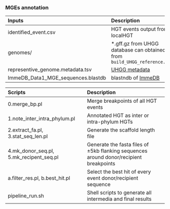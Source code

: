### MGEs annotation
| Inputs  | Description |
| :------------- | :------------- |
|identified_event.csv|HGT events output from localHGT|
|genomes/|*.gff.gz from UHGG database can obtained from ```build_UHGG_reference.py```|
|representive_genome.metadata.tsv|[UHGG metadata](https://ftp.ebi.ac.uk/pub/databases/metagenomics/mgnify_genomes/human-gut/v1.0/genomes-all_metadata.tsv)|
|ImmeDB_Data1_MGE_sequences.blastdb|blastndb of [ImmeDB](https://jianglabnlm.com/immedb/data/Data1_MGE_sequences.fasta)|


| Scripts  | Description |
| :------------- | :------------- |
| 0.merge_bp.pl | Merge breakpoints of all HGT events|
| 1.note_inter_intra_phylum.pl | Annotated HGT as inter or intra-phylum HGTs |
| 2.extract_fa.pl, 3.stat_seq_len.pl | Generate the scaffold length file |
| 4.mk_donor_seq.pl, 5.mk_recipent_seq.pl | Generate the fasta files of ±5kb flanking sequences around donor/recipient breakpoints |
| a.filter_res.pl, b.best_hit.pl | Select the best hit of every event donor/recipient sequence |
| pipeline_run.sh | Shell scripts to generate all intermedia and final results |